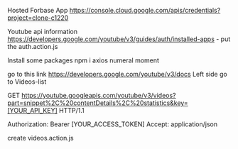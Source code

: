 

Hosted Forbase App
https://console.cloud.google.com/apis/credentials?project=clone-c1220

Youtube api information
https://developers.google.com/youtube/v3/guides/auth/installed-apps   - put the auth.action.js


Install some packages
npm i axios numeral moment

go to this link
https://developers.google.com/youtube/v3/docs
Left side go to 
Videos-list

GET https://youtube.googleapis.com/youtube/v3/videos?part=snippet%2C%20contentDetails%2C%20statistics&key=[YOUR_API_KEY] HTTP/1.1

Authorization: Bearer [YOUR_ACCESS_TOKEN]
Accept: application/json

create videos.action.js



